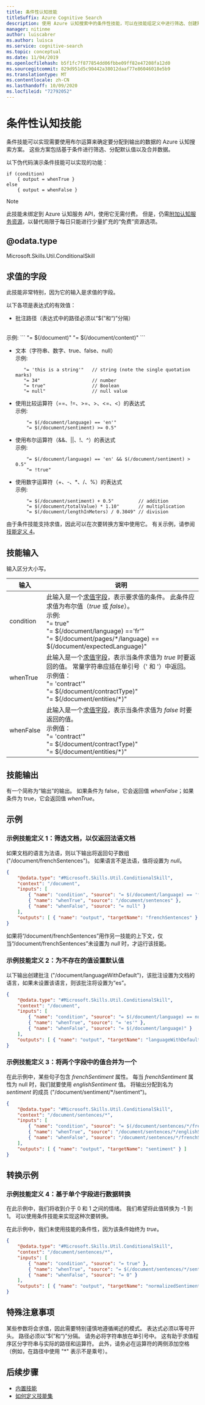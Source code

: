 ```yaml
---
title: 条件性认知技能
titleSuffix: Azure Cognitive Search
description: 使用 Azure 认知搜索中的条件性技能，可以在技能组定义中进行筛选、创建默认值，以及合并值。
manager: nitinme
author: luiscabrer
ms.author: luisca
ms.service: cognitive-search
ms.topic: conceptual
ms.date: 11/04/2019
ms.openlocfilehash: b5f1fc7f877854dd06fbbe09ff82e47208fa12d0
ms.sourcegitcommit: 829d951d5c90442a38012daaf77e86046018e5b9
ms.translationtype: MT
ms.contentlocale: zh-CN
ms.lasthandoff: 10/09/2020
ms.locfileid: "72792052"
---
```

# <a name="conditional-cognitive-skill"></a>条件性认知技能

条件技能可以实现需要使用布尔运算来确定要分配到输出的数据的 Azure 认知搜索方案。  这些方案包括基于条件进行筛选、分配默认值以及合并数据。

以下伪代码演示条件技能可以实现的功能：

```
if (condition) 
    { output = whenTrue } 
else 
    { output = whenFalse } 
```

> [!NOTE]
> 此技能未绑定到 Azure 认知服务 API，使用它无需付费。 但是，仍需[附加认知服务资源](cognitive-search-attach-cognitive-services.md)，以替代局限于每日只能进行少量扩充的“免费”资源选项。

## <a name="odatatype"></a>@odata.type  
Microsoft.Skills.Util.ConditionalSkill


## <a name="evaluated-fields"></a>求值的字段

此技能非常特别，因为它的输入是求值的字段。

以下各项是表达式的有效值：

-   批注路径（表达式中的路径必须以“$(”和“)”分隔）
 <br/>
    示例:
    ```
        "= $(/document)"
        "= $(/document/content)"
    ```

-  文本（字符串、数字、true、false、null） <br/>
    示例:
    ```
       "= 'this is a string'"   // string (note the single quotation marks)
       "= 34"                   // number
       "= true"                 // Boolean
       "= null"                 // null value
    ```

-  使用比较运算符（==、!=、>=、>、<=、<）的表达式 <br/>
    示例:
    ```
        "= $(/document/language) == 'en'"
        "= $(/document/sentiment) >= 0.5"
    ```

-   使用布尔运算符（&&、||、!、^）的表达式 <br/>
    示例:
    ```
        "= $(/document/language) == 'en' && $(/document/sentiment) > 0.5"
        "= !true"
    ```

-   使用数字运算符（+、-、\*、/、%）的表达式 <br/>
    示例: 
    ```
        "= $(/document/sentiment) + 0.5"         // addition
        "= $(/document/totalValue) * 1.10"       // multiplication
        "= $(/document/lengthInMeters) / 0.3049" // division
    ```

由于条件技能支持求值，因此可以在次要转换方案中使用它。 有关示例，请参阅[技能定义 4](#transformation-example)。

## <a name="skill-inputs"></a>技能输入
输入区分大小写。

| 输入   | 说明 |
|-------------|-------------|
| condition   | 此输入是一个[求值字段](#evaluated-fields)，表示要求值的条件。 此条件应求值为布尔值（*true* 或 *false*）。   <br/>  示例: <br/> "= true" <br/> "= $(/document/language) =='fr'" <br/> "= $(/document/pages/\*/language) == $(/document/expectedLanguage)" <br/> |
| whenTrue    | 此输入是一个[求值字段](#evaluated-fields)，表示当条件求值为 *true* 时要返回的值。 常量字符串应括在单引号（' 和 '）中返回。 <br/>示例值： <br/> "= 'contract'"<br/>"= $(/document/contractType)" <br/> "= $(/document/entities/\*)" <br/> |
| whenFalse   | 此输入是一个[求值字段](#evaluated-fields)，表示当条件求值为 *false* 时要返回的值。 <br/>示例值： <br/> "= 'contract'"<br/>"= $(/document/contractType)" <br/> "= $(/document/entities/\*)" <br/>

## <a name="skill-outputs"></a>技能输出
有一个简称为“输出”的输出。 如果条件为 false，它会返回值 *whenFalse*；如果条件为 true，它会返回值 *whenTrue*。

## <a name="examples"></a>示例

### <a name="sample-skill-definition-1-filter-documents-to-return-only-french-documents"></a>示例技能定义 1：筛选文档，以仅返回法语文档

如果文档的语言为法语，则以下输出将返回句子数组 ("/document/frenchSentences")。 如果语言不是法语，值将设置为 *null*。

```json
{
    "@odata.type": "#Microsoft.Skills.Util.ConditionalSkill",
    "context": "/document",
    "inputs": [
        { "name": "condition", "source": "= $(/document/language) == 'fr'" },
        { "name": "whenTrue", "source": "/document/sentences" },
        { "name": "whenFalse", "source": "= null" }
    ],
    "outputs": [ { "name": "output", "targetName": "frenchSentences" } ]
}
```
如果将“/document/frenchSentences”用作另一技能的上下文，仅当“/document/frenchSentences”未设置为 *null* 时，才运行该技能。 


### <a name="sample-skill-definition-2-set-a-default-value-for-a-value-that-doesnt-exist"></a>示例技能定义 2：为不存在的值设置默认值

以下输出创建批注 ("/document/languageWithDefault")，该批注设置为文档的语言，如果未设置该语言，则该批注将设置为“es”。

```json
{
    "@odata.type": "#Microsoft.Skills.Util.ConditionalSkill",
    "context": "/document",
    "inputs": [
        { "name": "condition", "source": "= $(/document/language) == null" },
        { "name": "whenTrue", "source": "= 'es'" },
        { "name": "whenFalse", "source": "= $(/document/language)" }
    ],
    "outputs": [ { "name": "output", "targetName": "languageWithDefault" } ]
}
```

### <a name="sample-skill-definition-3-merge-values-from-two-fields-into-one"></a>示例技能定义 3：将两个字段中的值合并为一个

在此示例中，某些句子包含 *frenchSentiment* 属性。 每当 *frenchSentiment* 属性为 null 时，我们就要使用 *englishSentiment* 值。 将输出分配到名为 *sentiment* 的成员 ("/document/sentiment/*/sentiment")。

```json
{
    "@odata.type": "#Microsoft.Skills.Util.ConditionalSkill",
    "context": "/document/sentences/*",
    "inputs": [
        { "name": "condition", "source": "= $(/document/sentences/*/frenchSentiment) == null" },
        { "name": "whenTrue", "source": "/document/sentences/*/englishSentiment" },
        { "name": "whenFalse", "source": "/document/sentences/*/frenchSentiment" }
    ],
    "outputs": [ { "name": "output", "targetName": "sentiment" } ]
}
```

## <a name="transformation-example"></a>转换示例
### <a name="sample-skill-definition-4-data-transformation-on-a-single-field"></a>示例技能定义 4：基于单个字段进行数据转换

在此示例中，我们将收到介于 0 和 1 之间的情绪。  我们希望将此值转换为 -1 到 1。 可以使用条件技能来实现这种次要转换。

在此示例中，我们未使用技能的条件性，因为该条件始终为 *true*。

```json
{
    "@odata.type": "#Microsoft.Skills.Util.ConditionalSkill",
    "context": "/document/sentences/*",
    "inputs": [
        { "name": "condition", "source": "= true" },
        { "name": "whenTrue", "source": "= $(/document/sentences/*/sentiment) * 2 - 1" },
        { "name": "whenFalse", "source": "= 0" }
    ],
    "outputs": [ { "name": "output", "targetName": "normalizedSentiment" } ]
}
```

## <a name="special-considerations"></a>特殊注意事项
某些参数将会求值，因此需要特别谨慎地遵循阐述的模式。 表达式必须以等号开头。 路径必须以“$(”和“)”分隔。 请务必将字符串放在单引号中。 这有助于求值程序区分字符串与实际的路径和运算符。 此外，请务必在运算符的两侧添加空格（例如，在路径中使用 "*" 表示不是乘号）。


## <a name="next-steps"></a>后续步骤

+ [内置技能](cognitive-search-predefined-skills.md)
+ [如何定义技能集](cognitive-search-defining-skillset.md)

